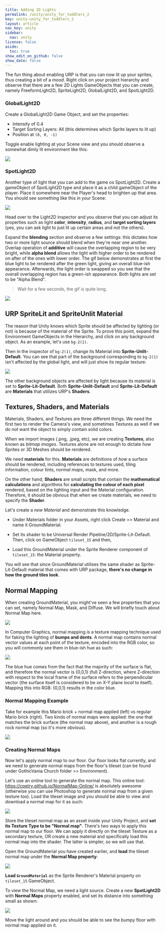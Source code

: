 ```yaml
---
title: Adding 2D Lights
permalink: /unity/unity_for_toddlers_2
key: unity-unity_for_toddlers_2
layout: article
nav_key: unity
sidebar:
  nav: unity
license: false
aside:
  toc: true
show_edit_on_github: false
show_date: false
---
```




The fun thing about enabling URP is that you can now lit up your sprites, thus creating a bit of a *mood*. Right click on your project hierarchy and observe that there are a few 2D Lights GameObjects that you can create, namely FreeformLight2D, SpriteLight2D, GlobalLight2D, and SpotLight2D.

### GlobalLight2D
Create a GlobalLight2D Game Object, and set the properties:
* Intensity of 0.4
* Target Sorting Layers: All (this determines which Sprite layers to lit up)
* Position at `(0, 0, -1)`

Toggle enable lighting at your Scene view and you should observe a somewhat dimly lit environment like this:

<img src="https://www.dropbox.com/s/na38excwcuqd9yf/7.png?raw=1"  class="center_ninety"/>

### SpotLight2D
Another type of light that you can add to the game os SpotLight2D. Create a gameObject of SpotLight2D type and place it as a child gameObject of the player. Place it somewhere near the Player's head to brighten up that area. You should see something like this in your Scene:

<img src="https://www.dropbox.com/s/bi163w5okkvbbqn/37.png?raw=1"  class="center_ninety"/>

Head over to the Light2D inspector and you observe that you can adjust its properties such as light **color**, **intensity**, **radius**, and **target sorting layers** (yes, you can ask light to just lit up certain areas and not the others). 

Expand the **blending** section and observe a few settings: this dictates how two or more light source should blend when they're near one another. Overlap operation of **additive** will cause the overlapping region to be very bright, while **alpha blend** allows the light with higher order to be rendered on after of the ones with lower order. The gif below demonstrates at first the blue light to be rendered after the green light, giving an overall blue-ish appearance. Afterwards, the light order is swapped so you see that the overall overlapping region has a green-ish appearance. Both lights are set to be "Alpha Blend". 

> Wait for a few seconds, the gif is quite long. 

<img src="https://www.dropbox.com/s/1xkizaxktv4y4kq/blending.gif?raw=1"  class="center_ninety"/>

## URP SpriteLit and SpriteUnlit Material 

The reason that Unity knows which Sprite should be affected by lighting (or not) is because of the material of the Sprite. To prove this point, expand the Environment GameObjects in the Hierarchy, and click on any background object. As an example, let's use `bg-2(1)`. 

Then in the inspector of `bg-2(1)`, change its Material into **Sprite-Unlit-Default**. You can see that part of the background corresponding to `bg-2(1)` isn't affected by the global light, and will just show its regular texture:

<img src="https://www.dropbox.com/s/lb5cr4jgl10ivgx/8.png?raw=1"  class="center_ninety"/>

The other background objects are affected by light because its material is set to **Sprite-Lit-Default**. Both **Sprite-Unlit-Default** and **Sprite-Lit-Default** are **Materials** that utilizes URP's **Shaders**. 

## Textures, Shaders, and Materials

Materials, Shaders, and Textures are three different things. We need the first two to render the Camera's view, and sometimes Textures as well if we do not want the object to simply contain solid colors. 

When we import images (.png, .jpeg, etc), we are creating **Textures**, also known as *bitmap images*.  Textures alone are not enough to dictate how Sprites or 3D Meshes should be rendered. 

We need **materials** for this. **Materials** are definitions of *how* a surface should be rendered, including references to textures used, tiling information, colour tints, *normal maps*, mask, and more. 

On the other hand, **Shaders** are small scripts that contain the **mathematical calculations** and algorithms for **calculating the colour of each pixel** rendered, based on the lighting input and the Material configuration. Therefore, it should be obvious that when we create materials, we need to specify the **Shader**. 

Let's create a *new Material* and demonstrate this knowledge. 
* Under Materials folder in your Assets, right click Create >> Material and name it GroundMaterial. 

* Set its shader to be Universal Render Pipeline/2D/Sprite-Lit-Default. Then, click on GameObject `tileset_15` and then, 
* Load this GroundMaterial under the Sprite Renderer component of `tileset_15`: the Material property. 

You will see that since GroundMaterial utilises the same shader as Sprite-Lit-Default material that comes with URP package, **there's no change in how the ground tiles look**. 

## Normal Mapping

When creating GroundMaterial, you might've seen a few properties that you can set, namely Normal Map, Mask, and Diffuse. We will briefly touch about Normal Map here. 

<img src="https://www.dropbox.com/s/pmxsenaj2duzfik/9.png?raw=1"  class="center_ninety"/>

In Computer Graphics, normal mapping is a texture mapping technique used for faking the lighting of **bumps and dents**. A normal map contains normal vector values at each point of the texture, encoded into the RGB color, so you will commonly see them in blue-ish hue as such: 

<img src="https://www.dropbox.com/s/yii9md00nu98wkp/NormalMap.png?raw=1"  class="center_ninety"/>

The blue hue comes from the fact that the majority of the surface is flat, and therefore the normal vector is {0,0,1} (full Z-direction, where Z-direction with respect to the local frame of the surface refers to the perpendicular vector (the surface itself is considered to be on X-Y plane *local* to itself). Mapping this into RGB: {0,0,1} results in the color blue. 

### Normal Mapping Example
Take for example this Mario brick + normal map applied (left) vs regular Mario brick (right). Two kinds of normal maps were applied: the one that matches the brick surface (the normal map above), and another is a rough rock normal map (so it's more obvious).

<img src="https://www.dropbox.com/s/4o9xbkb6ei9vh67/normalmap.gif?raw=1"  class="center_ninety"/>


### Creating Normal Maps
Now let's apply normal map to our floor. Our floor looks flat currently, and we need to generate normal maps from the floor's tileset (can be found under GothicVania Church folder >> Environment). 

Let's use an online tool to generate the normal map. This online tool: https://cpetry.github.io/NormalMap-Online/ is absolutely awesome (otherwise you can use Photoshop to generate normal map from a given texture too). Load the tileset image and you should be able to view and download a normal map for it as such:

<img src="https://www.dropbox.com/s/kb2gfwoz9d0w5kg/10.png?raw=1"  class="center_ninety"/>

Store the tileset normal map as an asset inside your Unity Project, and **set its Texture Type to be "Normal map"**. There's two ways to apply this normal map to our floor. We can apply it directly on the tileset Texture as a secondary texture, OR create a new material and specifically load this normal map into the shader. The latter is simpler, so we will use that. 

Open the GroundMaterial you have created earlier, and **load** the tileset normal map under the **Normal Map property**:

<img src="https://www.dropbox.com/s/ymy5lut1ulu6hpq/11.png?raw=1"  class="center_ninety"/>

**Load `GroundMaterial`** as the Sprite Renderer's Material property on `tileset_15` GameObject. 

To view the Normal Map, we need a light source. Create a new **SpotLight2D** with **Normal Maps** property enabled, and set its distance into something small as shown:

<img src="https://www.dropbox.com/s/hp0s58a2aab2kja/12.png?raw=1"  class="center_ninety"/>

Move the light around and you should be able to see the bumpy floor with normal map applied on it. 
